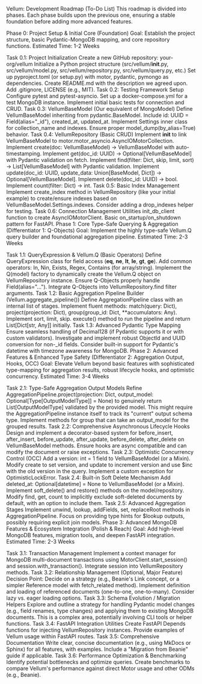 Vellum: Development Roadmap (To-Do List)
This roadmap is divided into phases. Each phase builds upon the previous one, ensuring a stable foundation before adding more advanced features.

Phase 0: Project Setup & Initial Core (Foundation)
Goal: Establish the project structure, basic Pydantic-MongoDB mapping, and core repository functions.
Estimated Time: 1-2 Weeks

Task 0.1: Project Initialization
Create a new GitHub repository: your-org/vellum
Initialize a Python project structure (src/vellum/__init__.py, src/vellum/model.py, src/vellum/repository.py, src/vellum/query.py, etc.)
Set up pyproject.toml (or setup.py) with motor, pydantic, pymongo as dependencies.
Create README.md with the description we agreed upon.
Add .gitignore, LICENSE (e.g., MIT).
Task 0.2: Testing Framework Setup
Configure pytest and pytest-asyncio.
Set up a docker-compose.yml for a test MongoDB instance.
Implement initial basic tests for connection and CRUD.
Task 0.3: VellumBaseModel (Our equivalent of MongoModel)
Define VellumBaseModel inheriting from pydantic.BaseModel.
Include id: UUID = Field(alias="_id"), created_at, updated_at.
Implement Settings inner class for collection_name and indexes.
Ensure proper model_dump(by_alias=True) behavior.
Task 0.4: VellumRepository (Basic CRUD)
Implement __init__ to link VellumBaseModel to motor.motor_asyncio.AsyncIOMotorCollection.
Implement create(doc: VellumBaseModel) -> VellumBaseModel with auto-timestamping.
Implement get(doc_id: UUID) -> Optional[VellumBaseModel] with Pydantic validation on fetch.
Implement find(filter: Dict, skip, limit, sort) -> List[VellumBaseModel] with Pydantic validation.
Implement update(doc_id: UUID, update_data: Union[BaseModel, Dict]) -> Optional[VellumBaseModel].
Implement delete(doc_id: UUID) -> bool.
Implement count(filter: Dict) -> int.
Task 0.5: Basic Index Management
Implement create_index method in VellumRepository (like your initial example) to create/ensure indexes based on VellumBaseModel.Settings.indexes.
Consider adding a drop_indexes helper for testing.
Task 0.6: Connection Management Utilities
init_db_client function to create AsyncIOMotorClient.
Basic on_startup/on_shutdown pattern for FastAPI.
Phase 1: Core Type-Safe Querying & Aggregation (Differentiator 1: Q-Objects)
Goal: Implement the highly type-safe Vellum.Q query builder and foundational aggregation pipeline.
Estimated Time: 2-3 Weeks

Task 1.1: QueryExpression & Vellum.Q (Basic Operators)
Define QueryExpression class for field access (__eq__, __ne__, __lt__, __le__, __gt__, __ge__).
Add common operators: In, Nin, Exists, Regex, Contains (for array/string).
Implement the Q(model) factory to dynamically create the Vellum.Q object on VellumRepository instance.
Ensure Q-Objects properly handle Field(alias="...").
Integrate Q-Objects into VellumRepository.find filter arguments.
Task 1.2: Basic Aggregation Pipeline Builder (Vellum.aggregate_pipeline())
Define AggregationPipeline class with an internal list of stages.
Implement fluent methods: match(query: Dict), project(projection: Dict), group(group_id: Dict, **accumulators: Any).
Implement sort, limit, skip.
execute() method to run the pipeline and return List[Dict[str, Any]] initially.
Task 1.3: Advanced Pydantic Type Mapping
Ensure seamless handling of Decimal128 (if Pydantic supports it or with custom validators).
Investigate and implement robust ObjectId and UUID conversion for non-_id fields.
Consider built-in support for Pydantic's datetime with timezone awareness for MongoDB.
Phase 2: Advanced Features & Enhanced Type Safety (Differentiator 2: Aggregation Output, Hooks, OCC)
Goal: Elevate Vellum beyond basic features with sophisticated type-mapping for aggregation results, robust lifecycle hooks, and optimistic concurrency.
Estimated Time: 3-4 Weeks

Task 2.1: Type-Safe Aggregation Output Models
Refine AggregationPipeline.project(projection: Dict, output_model: Optional[Type[OutputModelType]] = None) to genuinely return List[OutputModelType] validated by the provided model.
This might require the AggregationPipeline instance itself to track its "current" output schema type.
Implement methods for group that can take an output_model for the grouped results.
Task 2.2: Comprehensive Asynchronous Lifecycle Hooks
Design and implement a decorator-based system for before_insert, after_insert, before_update, after_update, before_delete, after_delete on VellumBaseModel methods.
Ensure hooks are async compatible and can modify the document or raise exceptions.
Task 2.3: Optimistic Concurrency Control (OCC)
Add a version: int = 1 field to VellumBaseModel (or a Mixin).
Modify create to set version, and update to increment version and use $inc with the old version in the query.
Implement a custom exception for OptimisticLockError.
Task 2.4: Built-in Soft Delete Mechanism
Add deleted_at: Optional[datetime] = None to VellumBaseModel (or a Mixin).
Implement soft_delete() and restore() methods on the model/repository.
Modify find, get, count to implicitly exclude soft-deleted documents by default, with an option to include them.
Task 2.5: Advanced Aggregation Stages
Implement unwind, lookup, addFields, set, replaceRoot methods in AggregationPipeline.
Focus on providing type hints for $lookup outputs, possibly requiring explicit join models.
Phase 3: Advanced MongoDB Features & Ecosystem Integration (Polish & Reach)
Goal: Add high-level MongoDB features, migration tools, and deepen FastAPI integration.
Estimated Time: 2-3 Weeks

Task 3.1: Transaction Management
Implement a context manager for MongoDB multi-document transactions using MotorClient.start_session() and session.with_transaction().
Integrate session into VellumRepository methods.
Task 3.2: Relationship Management (Optional, Major Feature)
Decision Point: Decide on a strategy (e.g., Beanie's Link concept, or a simpler Reference model with fetch_related method).
Implement definition and loading of referenced documents (one-to-one, one-to-many).
Consider lazy vs. eager loading options.
Task 3.3: Schema Evolution / Migration Helpers
Explore and outline a strategy for handling Pydantic model changes (e.g., field renames, type changes) and applying them to existing MongoDB documents. This is a complex area, potentially involving CLI tools or helper functions.
Task 3.4: FastAPI Integration Utilities
Create FastAPI Depends functions for injecting VellumRepository instances.
Provide examples of Vellum usage within FastAPI routes.
Task 3.5: Comprehensive Documentation
Write clear, concise documentation (e.g., using MkDocs or Sphinx) for all features, with examples.
Include a "Migration from Beanie" guide if applicable.
Task 3.6: Performance Optimization & Benchmarking
Identify potential bottlenecks and optimize queries.
Create benchmarks to compare Vellum's performance against direct Motor usage and other ODMs (e.g., Beanie).
